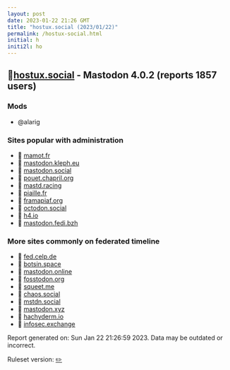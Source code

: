 ```yaml
---
layout: post
date: 2023-01-22 21:26 GMT
title: "hostux.social (2023/01/22)"
permalink: /hostux-social.html
initial: h
initi2l: ho
---
```


## 🐘[hostux.social](https://hostux.social) - Mastodon 4.0.2 (reports 1857 users)

### Mods
 * @alarig

### Sites popular with administration

* 🐘 [mamot.fr](/mamot-fr.html)
* 🐘 [mastodon.kleph.eu](/mastodon-kleph-eu.html)
* 🐘 [mastodon.social](/mastodon-social.html)
* 🐘 [pouet.chapril.org](/pouet-chapril-org.html)
* 🐘 [mastd.racing](/mastd-racing.html)
* 🐘 [piaille.fr](/piaille-fr.html)
* 🐘 [framapiaf.org](/framapiaf-org.html)
* 🐘 [octodon.social](/octodon-social.html)
* 🐘 [h4.io](/h4-io.html)
* 🐘 [mastodon.fedi.bzh](/mastodon-fedi-bzh.html)

### More sites commonly on federated timeline

* 🐘 [fed.celp.de](/fed-celp-de.html)
* 🐘 [botsin.space](/botsin-space.html)
* 🐘 [mastodon.online](/mastodon-online.html)
* 🐘 [fosstodon.org](/fosstodon-org.html)
* 🐘 [squeet.me](/squeet-me.html)
* 🐘 [chaos.social](/chaos-social.html)
* 🐘 [mstdn.social](/mstdn-social.html)
* 🐘 [mastodon.xyz](/mastodon-xyz.html)
* 🐘 [hachyderm.io](/hachyderm-io.html)
* 🐘 [infosec.exchange](/infosec-exchange.html)

Report generated on: Sun Jan 22 21:26:59 2023. Data may be outdated or incorrect.

Ruleset version: [✏️](/version-pencil)
